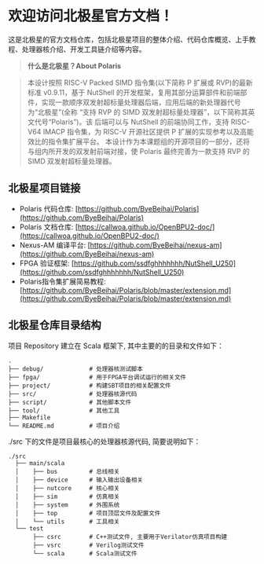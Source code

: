 # 欢迎访问北极星官方文档！  
这是北极星的官方文档仓库，包括北极星项目的整体介绍、代码仓库概览、上手教程、处理器核介绍、开发工具链介绍等内容。

> **什么是北极星？About Polaris**  

> 本设计按照 RISC-V Packed SIMD 指令集(以下简称 P 扩展或 RVP)的最新标准 v0.9.11，基于 NutShell 的开发框架，复用其部分运算部件和前端部件，实现一款顺序双发射超标量处理器后端，应用后端的新处理器代号为“北极星”(全称 “支持 RVP 的 SIMD 双发射超标量处理器”，以下简称其英文代号“Polaris”)。该 后端可以与 NutShell 的前端协同工作，支持 RISC-V64 IMACP 指令集，为 RISC-V 开源社区提供 P 扩展的实现参考以及高能效比的指令集扩展平台。
本设计作为本课题组的开源项目的一部分，还将与组内所开发的双发射前端对接，使 Polaris 最终完善为一款支持 RVP 的 SIMD 双发射超标量处理器。

## 北极星项目链接
- Polaris 代码仓库: [https://github.com/ByeBeihai/Polaris](https://github.com/ByeBeihai/Polaris)
- Polaris 文档仓库: [https://callwoa.github.io/OpenBPU2-doc/](https://callwoa.github.io/OpenBPU2-doc/)
- Nexus-AM 编译平台: [https://github.com/ByeBeihai/nexus-am](https://github.com/ByeBeihai/nexus-am) 
- FPGA 验证框架: [https://github.com/ssdfghhhhhhh/NutShell_U250](https://github.com/ssdfghhhhhhh/NutShell_U250) 
- Polaris指令集扩展简易教程: [https://github.com/ByeBeihai/Polaris/blob/master/extension.md](https://github.com/ByeBeihai/Polaris/blob/master/extension.md)
## 北极星仓库目录结构
项目 Repository 建立在 Scala 框架下, 其中主要的的目录和文件如下：
```
.
├── debug/             # 处理器核测试脚本
├── fpga/              # 用于FPGA平台调试运行的相关文件
├── project/           # 构建SBT项目的相关配置文件
├── src/               # 处理器核源代码
├── script/            # 其他脚本文件
├── tool/              # 其他工具
├── Makefile           
└── README.md          # 项目介绍
```
./src 下的文件是项目最核心的处理器核源代码, 简要说明如下：
```
./src
  ├── main/scala
  │    ├── bus         # 总线相关
  │    ├── device      # 输入输出设备相关
  │    ├── nutcore     # 核心相关
  │    ├── sim         # 仿真相关
  │    ├── system      # 外围系统
  │    ├── top         # 项目顶层文件及配置文件
  │    └── utils       # 工具相关
  └── test
       ├── csrc        # C++测试文件, 主要用于Verilator仿真项目构建
       ├── vsrc        # Verilog测试文件
       └── scala       # Scala测试文件
```


<!-- ## 目录
- ### 简介  
    - FPGA构建指南  
    - 北极星项目导引  
    - 快速上手教程  
    - 代码讲解视频  
- ### 处理器核介绍
    - 总体架构
    - 后端
        - 总体架构  
        - 流水线结构  
            - 发射级  
            - 执行级  
            - 写回级
        - 后端部件
            - PEXTU  
            - CSRU
            - LSU
            - TLB
            - ALU & BRU
            - MDU -->
